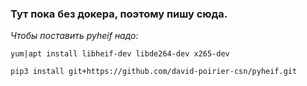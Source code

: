 ### Тут пока без докера, поэтому пишу сюда.

_Чтобы поставить pyheif надо:_

`yum|apt install libheif-dev libde264-dev x265-dev`

`pip3 install git+https://github.com/david-poirier-csn/pyheif.git`